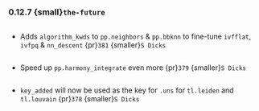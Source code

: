 ### 0.12.7 {small}`the-future`

```{rubric} Features
```
* Adds `algorithm_kwds` to `pp.neighbors` & `pp.bbknn` to fine-tune `ivfflat`, `ivfpq` & `nn_descent` {pr}`381` {smaller}`S Dicks`

```{rubric} Performance
```
* Speed up `pp.harmony_integrate` even more {pr}`379` {smaller}`S Dicks`

```{rubric} Bug fixes
```
* `key_added` will now be used as the key for `.uns` for `tl.leiden` and `tl.louvain` {pr}`378` {smaller}`S Dicks`


```{rubric} Misc
```
